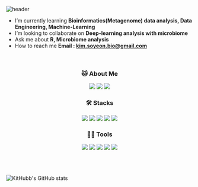 <!--
**KitHubb/KitHubb** is a ✨ _special_ ✨ repository because its `README.md` (this file) appears on your GitHub profile.

Here are some ideas to get you started:
<h1 align ="center"> Hi 👋, I'm So-yeon Kim </h1> 
- 🔭 I’m currently working on ...
- 🌱 I’m currently learning ...
- 👯 I’m looking to collaborate on ...
- 🤔 I’m looking for help with ...
- 💬 Ask me about ...
- 📫 How to reach me: ...
- 😄 Pronouns: ...
- ⚡ Fun fact: ...

 
.md : https://dillinger.io/ / https://80000coding.oopy.io/865f4b2a-5198-49e8-a173-0f893a4fed45/ 
Profile : https://pgmjun.tistory.com/21
Emoji : https://www.emojicopy.com/
Git hub readme stats : https://github.com/anuraghazra/github-readme-stats

프로파일 참고1 : https://ashish-kamboj.github.io/

<p align ="center">
&desc=I'm%20So-yeon%20Kim&descSize=20&descAlign=60&descAlignY=62
-->


<!Header>
![header](https://capsule-render.vercel.app/api?type=waving&color=gradient&text=Hello!&height=250)




<!Introduce>
- I’m currently learning **Bioinformatics(Metagenome) data analysis, Data Engineering, Machine-Learning**
- I’m looking to collaborate on **Deep-learning analysis with microbiome**
- Ask me about **R, Microbiome analysis**
- How to reach me **Email : kim.soyeon.bio@gmail.com**      
 <br/> <br/> 

<!About Me>

<h3 align ="center">🐱 About Me </h3> 
<p align ="center"> 
<img src="https://img.shields.io/badge/Gmail-EA4335?style=flat-square&logo=Gmail&logoColor=white"/> <img src="https://img.shields.io/badge/Notion-000000?style=flat-square&logo=Notion&logoColor=white"/> <img src="https://img.shields.io/badge/Tistory-000000?style=flat-square&logo=Tistory&logoColor=white"/>
</p>


<!My Project>

<!Certificates>

<!Awards>


<!Languages 
: https://github.com/topics/github-language-statistics
: https://github.com/simple-icons/simple-icons -->

<h3 align ="center"> 🛠️ Stacks </h3> 
<p align ="center"> <img src="https://img.shields.io/badge/Python-3766AB?style=flat-square&logo=Python&logoColor=white"/> <img src="https://img.shields.io/badge/R-276DC3?style=flat-square&logo=R&logoColor=white"/> <img src="https://img.shields.io/badge/TensorFlow-FF6F00?style=flat-square&logo=TensorFlow&logoColor=white"/> <img src="https://img.shields.io/badge/CentOS-262577?style=flat-square&logo=CentOS&logoColor=white"/> <img src="https://img.shields.io/badge/Ubuntu-E95420?style=flat-square&logo=Ubuntu&logoColor=white"/>
</p>


<h3 align ="center"> 💪🏼 Tools </h3> 
<p align ="center"><img src="https://img.shields.io/badge/GitHub-181717?style=flat-square&logo=GitHub&logoColor=white"/> <img src="https://img.shields.io/badge/Git-F05032?style=flat-square&logo=Git&logoColor=white"/> <img src="https://img.shields.io/badge/Anaconda-44A833?style=flat-square&logo=Anaconda&logoColor=white"/> <img src="https://img.shields.io/badge/RStudio-75AADB?style=flat-square&logo=RStudio&logoColor=white"/> <img src="https://img.shields.io/badge/Jupyter-F37626?style=flat-square&logo=Jupyter&logoColor=white"/>
 </p>



<!Github stats>

<br/><br/><br/>
![KitHubb's GitHub stats](https://github-readme-stats.vercel.app/api?username=KitHubb&show_icons=true&bg_color=00000000)  


